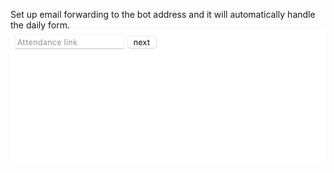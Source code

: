 Set up email forwarding to the bot address and it will automatically handle the daily form.
![bad web ui demo](web_ui.png)
